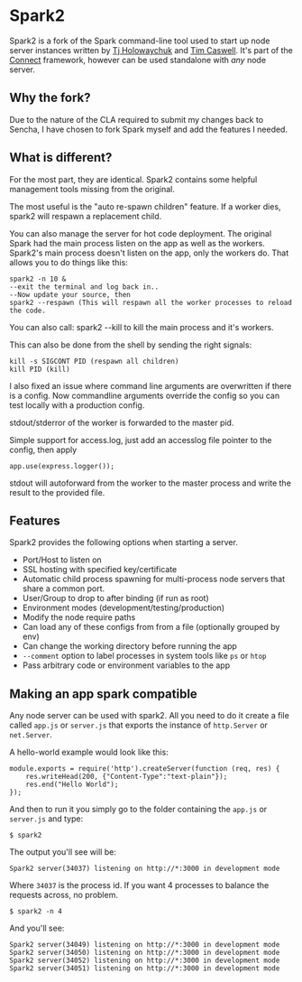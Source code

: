 # Spark2

Spark2 is a fork of the Spark command-line tool used to start up node server instances written by [Tj Holowaychuk](http://github.com/visionmedia) and [Tim Caswell](http://github.com/creationix).  It's part of the [Connect](http://github.com/senchalabs/connect) framework, however can be used standalone with _any_ node server.

## Why the fork?

Due to the nature of the CLA required to submit my changes back to Sencha, I have chosen to fork Spark myself and add the features I needed.

## What is different?

For the most part, they are identical. Spark2 contains some helpful management tools missing from the original.

The most useful is the "auto re-spawn children" feature. If a worker dies, spark2 will respawn a replacement child.

You can also manage the server for hot code deployment. The original Spark had the main process listen on the app as well as the workers. Spark2's main process doesn't listen on the app, only the workers do.
That allows you to do things like this:

    spark2 -n 10 &
    --exit the terminal and log back in..
    --Now update your source, then
    spark2 --respawn (This will respawn all the worker processes to reload the code.

You can also call:
    spark2 --kill to kill the main process and it's workers.

This can also be done from the shell by sending the right signals:

    kill -s SIGCONT PID (respawn all children)
    kill PID (kill)

I also fixed an issue where command line arguments are overwritten if there is a config. Now commandline arguments override the config so you can test locally with a production config.

stdout/stderror of the worker is forwarded to the master pid.

Simple support for access.log, just add an accesslog file pointer to the config, then apply

    app.use(express.logger());

stdout will autoforward from the worker to the master process and write the result to the provided file.

## Features

Spark2 provides the following options when starting a server.

 - Port/Host to listen on
 - SSL hosting with specified key/certificate
 - Automatic child process spawning for multi-process node servers that share a common port.
 - User/Group to drop to after binding (if run as root)
 - Environment modes (development/testing/production)
 - Modify the node require paths
 - Can load any of these configs from from a file (optionally grouped by env)
 - Can change the working directory before running the app
 - `--comment` option to label processes in system tools like `ps` or `htop`
 - Pass arbitrary code or environment variables to the app

## Making an app spark compatible

Any node server can be used with spark2.  All you need to do it create a file called `app.js` or `server.js` that exports the instance of `http.Server` or `net.Server`.

A hello-world example would look like this:

    module.exports = require('http').createServer(function (req, res) {
        res.writeHead(200, {"Content-Type":"text-plain"});
        res.end("Hello World");
    });

And then to run it you simply go to the folder containing the `app.js` or `server.js` and type:

    $ spark2

The output you'll see will be:

    Spark2 server(34037) listening on http://*:3000 in development mode

Where `34037` is the process id. If you want 4 processes to balance the requests across, no problem.

    $ spark2 -n 4

And you'll see:

    Spark2 server(34049) listening on http://*:3000 in development mode
    Spark2 server(34050) listening on http://*:3000 in development mode
    Spark2 server(34052) listening on http://*:3000 in development mode
    Spark2 server(34051) listening on http://*:3000 in development mode

